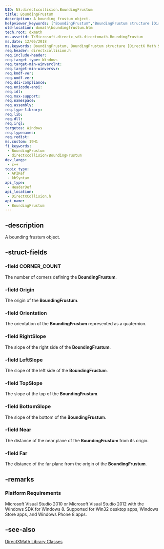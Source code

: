 ```yaml
---
UID: NS:directxcollision.BoundingFrustum
title: BoundingFrustum
description: A bounding frustum object.
helpviewer_keywords: ["BoundingFrustum","BoundingFrustum structure [DirectX Math Support APIs]","directxcollision/BoundingFrustum","dxmath.boundingfrustum"]
old-location: dxmath\boundingfrustum.htm
tech.root: dxmath
ms.assetid: T:Microsoft.directx_sdk.directxmath.BoundingFrustum
ms.date: 12/05/2018
ms.keywords: BoundingFrustum, BoundingFrustum structure [DirectX Math Support APIs], directxcollision/BoundingFrustum, dxmath.boundingfrustum
req.header: directxcollision.h
req.include-header: 
req.target-type: Windows
req.target-min-winverclnt: 
req.target-min-winversvr: 
req.kmdf-ver: 
req.umdf-ver: 
req.ddi-compliance: 
req.unicode-ansi: 
req.idl: 
req.max-support: 
req.namespace: 
req.assembly: 
req.type-library: 
req.lib: 
req.dll: 
req.irql: 
targetos: Windows
req.typenames: 
req.redist: 
ms.custom: 19H1
f1_keywords:
 - BoundingFrustum
 - directxcollision/BoundingFrustum
dev_langs:
 - c++
topic_type:
 - APIRef
 - kbSyntax
api_type:
 - HeaderDef
api_location:
 - DirectXCollision.h
api_name:
 - BoundingFrustum
---
```


## -description

A bounding frustum object.

## -struct-fields

### -field CORNER_COUNT

The number of corners defining the <b>BoundingFrustum</b>.

### -field Origin

The origin of the <b>BoundingFrustum</b>.

### -field Orientation

The orientation of the <b>BoundingFrustum</b> represented as a quaternion.

### -field RightSlope

The slope of the right side of the <b>BoundingFrustum</b>.

### -field LeftSlope

The slope of the left side of the <b>BoundingFrustum</b>.

### -field TopSlope

The slope of the top of the <b>BoundingFrustum</b>.

### -field BottomSlope

The slope of the bottom of the <b>BoundingFrustum</b>.

### -field Near

The distance of the near plane of the <b>BoundingFrustum</b> from its origin.

### -field Far

The distance of the far plane from the origin of the <b>BoundingFrustum</b>.

## -remarks

<h3><a id="Platform_Requirements"></a><a id="platform_requirements"></a><a id="PLATFORM_REQUIREMENTS"></a>Platform Requirements</h3>
Microsoft Visual Studio 2010 or Microsoft Visual Studio 2012 with the Windows SDK for Windows 8. Supported for Win32 desktop apps, Windows Store apps, and Windows Phone 8 apps.

## -see-also

<a href="https://docs.microsoft.com/windows/desktop/dxmath/ovw-directxmath-classes">DirectXMath Library Classes</a>

